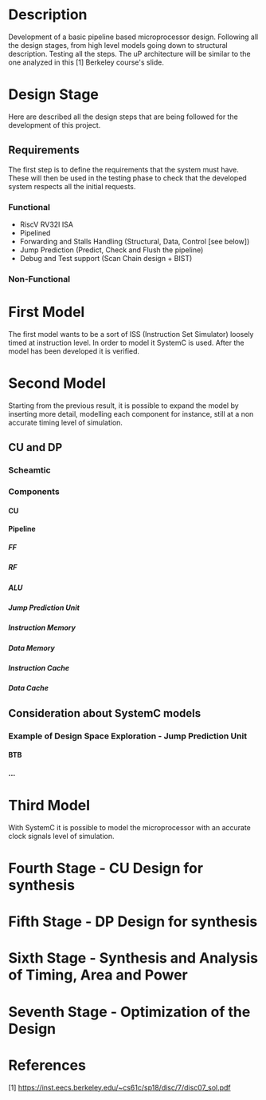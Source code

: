 # Description
Development of a basic pipeline based microprocessor design. Following all the design stages, from high level models going down to structural description. Testing all the steps. The uP architecture will be similar to the one analyzed in this [1] Berkeley course's slide.

# Design Stage
Here are described all the design steps that are being followed for the development of this project.
## Requirements
The first step is to define the requirements that the system must have. These will then be used in the testing phase to check that the developed system respects all the initial requests.
### Functional
* RiscV RV32I ISA
* Pipelined
* Forwarding and Stalls Handling (Structural, Data, Control \[see below\])
* Jump Prediction (Predict, Check and Flush the pipeline)
* Debug and Test support (Scan Chain design + BIST)
### Non-Functional

# First Model
The first model wants to be a sort of ISS (Instruction Set Simulator) loosely timed at instruction level. In order to model it SystemC is used. After the model has been developed it is verified.

# Second Model
Starting from the previous result, it is possible to expand the model by inserting more detail, modelling each component for instance, still at a non accurate timing level of simulation.
## CU and DP
### Scheamtic
### Components
#### CU
#### Pipeline
##### FF
##### RF
##### ALU
##### Jump Prediction Unit
##### Instruction Memory
##### Data Memory
##### Instruction Cache
##### Data Cache

## Consideration about SystemC models
### Example of Design Space Exploration - Jump Prediction Unit
#### BTB
#### ...

# Third Model
With SystemC it is possible to model the microprocessor with an accurate clock signals level of simulation.

# Fourth Stage - CU Design for synthesis

# Fifth Stage - DP Design for synthesis

# Sixth Stage - Synthesis and Analysis of Timing, Area and Power

# Seventh Stage - Optimization of the Design


# References
[1] https://inst.eecs.berkeley.edu/~cs61c/sp18/disc/7/disc07_sol.pdf
